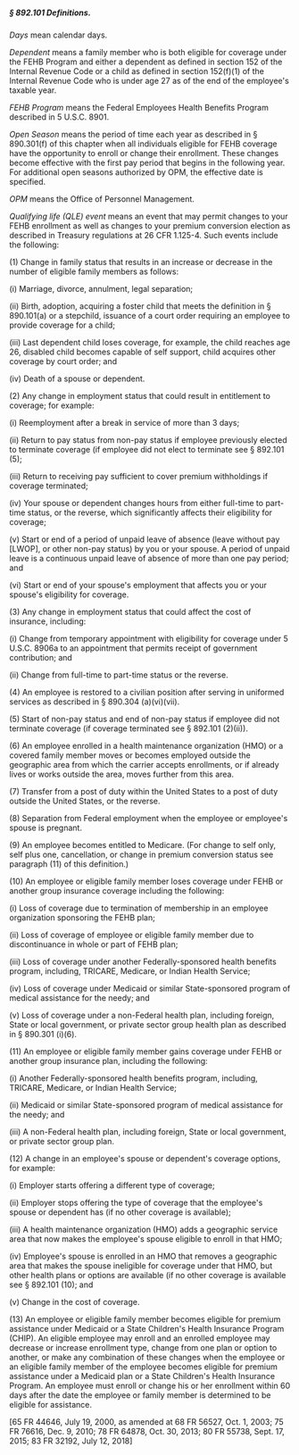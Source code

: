 ##### § 892.101 Definitions. #####

*Days* mean calendar days.

*Dependent* means a family member who is both eligible for coverage under the FEHB Program and either a dependent as defined in section 152 of the Internal Revenue Code or a child as defined in section 152(f)(1) of the Internal Revenue Code who is under age 27 as of the end of the employee's taxable year.

*FEHB Program* means the Federal Employees Health Benefits Program described in 5 U.S.C. 8901.

*Open Season* means the period of time each year as described in § 890.301(f) of this chapter when all individuals eligible for FEHB coverage have the opportunity to enroll or change their enrollment. These changes become effective with the first pay period that begins in the following year. For additional open seasons authorized by OPM, the effective date is specified.

*OPM* means the Office of Personnel Management.

*Qualifying life (QLE) event* means an event that may permit changes to your FEHB enrollment as well as changes to your premium conversion election as described in Treasury regulations at 26 CFR 1.125-4. Such events include the following:

(1) Change in family status that results in an increase or decrease in the number of eligible family members as follows:

(i) Marriage, divorce, annulment, legal separation;

(ii) Birth, adoption, acquiring a foster child that meets the definition in § 890.101(a) or a stepchild, issuance of a court order requiring an employee to provide coverage for a child;

(iii) Last dependent child loses coverage, for example, the child reaches age 26, disabled child becomes capable of self support, child acquires other coverage by court order; and

(iv) Death of a spouse or dependent.

(2) Any change in employment status that could result in entitlement to coverage; for example:

(i) Reemployment after a break in service of more than 3 days;

(ii) Return to pay status from non-pay status if employee previously elected to terminate coverage (if employee did not elect to terminate see § 892.101 (5);

(iii) Return to receiving pay sufficient to cover premium withholdings if coverage terminated;

(iv) Your spouse or dependent changes hours from either full-time to part-time status, or the reverse, which significantly affects their eligibility for coverage;

(v) Start or end of a period of unpaid leave of absence (leave without pay [LWOP], or other non-pay status) by you or your spouse. A period of unpaid leave is a continuous unpaid leave of absence of more than one pay period; and

(vi) Start or end of your spouse's employment that affects you or your spouse's eligibility for coverage.

(3) Any change in employment status that could affect the cost of insurance, including:

(i) Change from temporary appointment with eligibility for coverage under 5 U.S.C. 8906a to an appointment that permits receipt of government contribution; and

(ii) Change from full-time to part-time status or the reverse.

(4) An employee is restored to a civilian position after serving in uniformed services as described in § 890.304 (a)(vi)(vii).

(5) Start of non-pay status and end of non-pay status if employee did not terminate coverage (if coverage terminated see § 892.101 (2)(ii)).

(6) An employee enrolled in a health maintenance organization (HMO) or a covered family member moves or becomes employed outside the geographic area from which the carrier accepts enrollments, or if already lives or works outside the area, moves further from this area.

(7) Transfer from a post of duty within the United States to a post of duty outside the United States, or the reverse.

(8) Separation from Federal employment when the employee or employee's spouse is pregnant.

(9) An employee becomes entitled to Medicare. (For change to self only, self plus one, cancellation, or change in premium conversion status see paragraph (11) of this definition.)

(10) An employee or eligible family member loses coverage under FEHB or another group insurance coverage including the following:

(i) Loss of coverage due to termination of membership in an employee organization sponsoring the FEHB plan;

(ii) Loss of coverage of employee or eligible family member due to discontinuance in whole or part of FEHB plan;

(iii) Loss of coverage under another Federally-sponsored health benefits program, including, TRICARE, Medicare, or Indian Health Service;

(iv) Loss of coverage under Medicaid or similar State-sponsored program of medical assistance for the needy; and

(v) Loss of coverage under a non-Federal health plan, including foreign, State or local government, or private sector group health plan as described in § 890.301 (i)(6).

(11) An employee or eligible family member gains coverage under FEHB or another group insurance plan, including the following:

(i) Another Federally-sponsored health benefits program, including, TRICARE, Medicare, or Indian Health Service;

(ii) Medicaid or similar State-sponsored program of medical assistance for the needy; and

(iii) A non-Federal health plan, including foreign, State or local government, or private sector group plan.

(12) A change in an employee's spouse or dependent's coverage options, for example:

(i) Employer starts offering a different type of coverage;

(ii) Employer stops offering the type of coverage that the employee's spouse or dependent has (if no other coverage is available);

(iii) A health maintenance organization (HMO) adds a geographic service area that now makes the employee's spouse eligible to enroll in that HMO;

(iv) Employee's spouse is enrolled in an HMO that removes a geographic area that makes the spouse ineligible for coverage under that HMO, but other health plans or options are available (if no other coverage is available see § 892.101 (10); and

(v) Change in the cost of coverage.

(13) An employee or eligible family member becomes eligible for premium assistance under Medicaid or a State Children's Health Insurance Program (CHIP). An eligible employee may enroll and an enrolled employee may decrease or increase enrollment type, change from one plan or option to another, or make any combination of these changes when the employee or an eligible family member of the employee becomes eligible for premium assistance under a Medicaid plan or a State Children's Health Insurance Program. An employee must enroll or change his or her enrollment within 60 days after the date the employee or family member is determined to be eligible for assistance.

[65 FR 44646, July 19, 2000, as amended at 68 FR 56527, Oct. 1, 2003; 75 FR 76616, Dec. 9, 2010; 78 FR 64878, Oct. 30, 2013; 80 FR 55738, Sept. 17, 2015; 83 FR 32192, July 12, 2018]